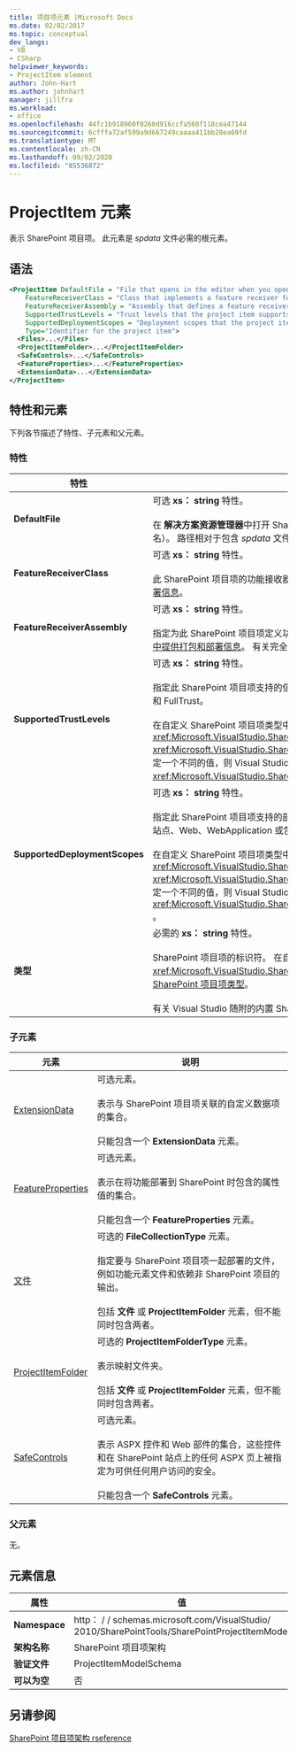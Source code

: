 ```yaml
---
title: 项目项元素 |Microsoft Docs
ms.date: 02/02/2017
ms.topic: conceptual
dev_langs:
- VB
- CSharp
helpviewer_keywords:
- ProjectItem element
author: John-Hart
ms.author: johnhart
manager: jillfra
ms.workload:
- office
ms.openlocfilehash: 44fc1b918960f0268d916ccfa560f118cea47144
ms.sourcegitcommit: 6cfffa72af599a9d667249caaaa411bb28ea69fd
ms.translationtype: MT
ms.contentlocale: zh-CN
ms.lasthandoff: 09/02/2020
ms.locfileid: "85536872"
---
```

# <a name="projectitem-element"></a>ProjectItem 元素
  表示 SharePoint 项目项。 此元素是 *spdata* 文件必需的根元素。

## <a name="syntax"></a>语法

```xml
<ProjectItem DefaultFile = "File that opens in the editor when you open the project item"
    FeatureReceiverClass = "Class that implements a feature receiver for the project item"
    FeatureReceiverAssembly = "Assembly that defines a feature receiver for the project item"
    SupportedTrustLevels = "Trust levels that the project item supports"
    SupportedDeploymentScopes = "Deployment scopes that the project item supports"
    Type="Identifier for the project item">
  <Files>...</Files>
  <ProjectItemFolder>...</ProjectItemFolder>
  <SafeControls>...</SafeControls>
  <FeatureProperties>...</FeatureProperties>
  <ExtensionData>...</ExtensionData>
</ProjectItem>
```

## <a name="attributes-and-elements"></a>特性和元素
 下列各节描述了特性、子元素和父元素。

### <a name="attributes"></a>特性

|特性|说明|
|---------------|-----------------|
|**DefaultFile**|可选 **xs： string** 特性。<br /><br /> 在 **解决方案资源管理器**中打开 SharePoint 项目项时，将在 Visual Studio 编辑器中打开的文件的相对路径（包括文件名）。 路径相对于包含 *spdata* 文件的文件夹。|
|**FeatureReceiverClass**|可选 **xs： string** 特性。<br /><br /> 此 SharePoint 项目项的功能接收器类的完全限定名称。 有关功能接收器的详细信息，请参阅 [在项目项中提供打包和部署信息](../sharepoint/providing-packaging-and-deployment-information-in-project-items.md)。|
|**FeatureReceiverAssembly**|可选 **xs： string** 特性。<br /><br /> 指定为此 SharePoint 项目项定义功能接收器的程序集的完全限定名称。 有关功能接收器的详细信息，请参阅 [在项目项中提供打包和部署信息](../sharepoint/providing-packaging-and-deployment-information-in-project-items.md)。 有关完全限定的程序集名称的详细信息，请参阅 [程序集名称](/dotnet/framework/app-domains/assembly-names)。|
|**SupportedTrustLevels**|可选 **xs： string** 特性。<br /><br /> 指定此 SharePoint 项目项支持的信任级别。 此值可以为以下字符串之一：沙盒、FullTrust 或 All。 值 All 同时指定沙盒和 FullTrust。<br /><br /> 在自定义 SharePoint 项目项类型中，此特性的值对应于你在实现方法时分配给该属性的值 <xref:Microsoft.VisualStudio.SharePoint.ISharePointProjectItemTypeDefinition.SupportedTrustLevels%2A> <xref:Microsoft.VisualStudio.SharePoint.ISharePointProjectItemTypeProvider.InitializeType%2A> 。 如果为此属性指定一个不同的值，则 Visual Studio 将覆盖值，以便它指定在属性中指定的相同信任级别 <xref:Microsoft.VisualStudio.SharePoint.ISharePointProjectItemTypeDefinition.SupportedTrustLevels%2A> 。|
|**SupportedDeploymentScopes**|可选 **xs： string** 特性。<br /><br /> 指定此 SharePoint 项目项支持的部署范围。 此值是一个以逗号分隔的字符串，其中包含一个或多个以下字符串：场、站点、Web、WebApplication 或包。 例如：`Web, Site`<br /><br /> 在自定义 SharePoint 项目项类型中，此特性的值对应于你在实现方法时分配给该属性的值 <xref:Microsoft.VisualStudio.SharePoint.ISharePointProjectItemTypeDefinition.SupportedDeploymentScopes%2A> <xref:Microsoft.VisualStudio.SharePoint.ISharePointProjectItemTypeProvider.InitializeType%2A> 。 如果为此属性指定一个不同的值，则 Visual Studio 将覆盖值，以便它指定在属性中指定的相同信任级别 <xref:Microsoft.VisualStudio.SharePoint.ISharePointProjectItemTypeDefinition.SupportedDeploymentScopes%2A> 。|
|**类型**|必需的 **xs： string** 特性。<br /><br /> SharePoint 项目项的标识符。 在自定义 SharePoint 项目项类型中，标识符是传递到的字符串 <xref:Microsoft.VisualStudio.SharePoint.SharePointProjectItemTypeAttribute> 。 有关详细信息，请参阅 [如何：定义 SharePoint 项目项类型](../sharepoint/how-to-define-a-sharepoint-project-item-type.md)。<br /><br /> 有关 Visual Studio 随附的内置 SharePoint 项目项的标识符列表，请参阅 [扩展 sharepoint 项目项](../sharepoint/extending-sharepoint-project-items.md)。|

### <a name="child-elements"></a>子元素

|元素|说明|
|-------------|-----------------|
|[ExtensionData](../sharepoint/extensiondata-element.md)|可选元素。<br /><br /> 表示与 SharePoint 项目项关联的自定义数据项的集合。<br /><br /> 只能包含一个 **ExtensionData** 元素。|
|[FeatureProperties](../sharepoint/featureproperties-element.md)|可选元素。<br /><br /> 表示在将功能部署到 SharePoint 时包含的属性值的集合。<br /><br /> 只能包含一个 **FeatureProperties** 元素。|
|[文件](../sharepoint/files-element.md)|可选的 **FileCollectionType** 元素。<br /><br /> 指定要与 SharePoint 项目项一起部署的文件，例如功能元素文件和依赖非 SharePoint 项目的输出。<br /><br /> 包括 **文件** 或 **ProjectItemFolder** 元素，但不能同时包含两者。|
|[ProjectItemFolder](../sharepoint/projectitemfolder-element.md)|可选的 **ProjectItemFolderType** 元素。<br /><br /> 表示映射文件夹。<br /><br /> 包括 **文件** 或 **ProjectItemFolder** 元素，但不能同时包含两者。|
|[SafeControls](../sharepoint/safecontrols-element.md)|可选元素。<br /><br /> 表示 ASPX 控件和 Web 部件的集合，这些控件和在 SharePoint 站点上的任何 ASPX 页上被指定为可供任何用户访问的安全。<br /><br /> 只能包含一个 **SafeControls** 元素。|

### <a name="parent-elements"></a>父元素
 无。

## <a name="element-information"></a>元素信息

|属性|值|
|-|-|
|**Namespace**|http： \/ \/ schemas.microsoft.com/VisualStudio/<br>2010/SharePointTools/SharePointProjectItemModel|
|**架构名称**|SharePoint 项目项架构|
|**验证文件**|ProjectItemModelSchema|
|**可以为空**|否|

## <a name="see-also"></a>另请参阅
[SharePoint 项目项架构 rseference](../sharepoint/sharepoint-project-item-schema-reference.md)
